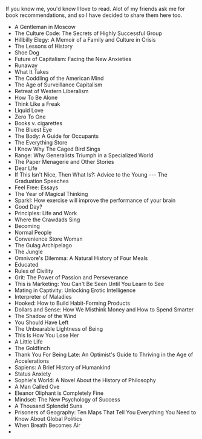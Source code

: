 If you know me, you'd know I love to read. Alot of my friends ask me for book recommendations, and so I have decided to share them here too. 

- A Gentleman in Moscow
- The Culture Code: The Secrets of Highly Successful Group
- Hillbilly Elegy: A Memoir of a Family and Culture in Crisis
- The Lessons of History
- Shoe Dog
- Future of Capitalism: Facing the New Anxieties
- Runaway 
- What It Takes
- The Coddling of the American Mind
- The Age of Surveillance Capitalism 
- Retreat of Western Liberalism 
- How To Be Alone
- Think Like a Freak
- Liquid Love
- Zero To One
- Books v. cigarettes 
- The Bluest Eye
- The Body: A Guide for Occupants
- The Everything Store
- I Know Why The Caged Bird Sings
- Range: Why Generalists Triumph in a Specialized World
- The Paper Menagerie and Other Stories
- Dear Life
- If This Isn't Nice, Then What Is?: Advice to the Young --- The Graduation Speeches
- Feel Free: Essays
- The Year of Magical Thinking
- Spark!: How exercise will improve the performance of your brain
- Good Day? 
- Principles: Life and Work
- Where the Crawdads Sing
- Becoming
- Normal People
- Convenience Store Woman
- The Gulag Archipelago
- The Jungle
- Omnivore's Dilemma: A Natural History of Four Meals
- Educated
- Rules of Civility
- Grit: The Power of Passion and Perseverance
- This is Marketing: You Can't Be Seen Until You Learn to See
- Mating in Captivity: Unlocking Erotic Intelligence
- Interpreter of Maladies
- Hooked: How to Build Habit-Forming Products
- Dollars and Sense: How We Misthink Money and How to Spend Smarter
- The Shadow of the Wind
- You Should Have Left
- The Unbearable Lightness of Being
- This Is How You Lose Her
- A Little Life
- The Goldfinch
- Thank You For Being Late: An Optimist's Guide to Thriving in the Age of Accelerations
- Sapiens: A Brief History of Humankind
- Status Anxiety
- Sophie's World: A Novel About the History of Philosophy
- A Man Called Ove
- Eleanor Oliphant is Completely Fine
- Mindset: The New Psychology of Success
- A Thousand Splendid Suns
- Prisoners of Geography: Ten Maps That Tell You Everything You Need to Know About Global Politics
- When Breath Becomes Air
- 
